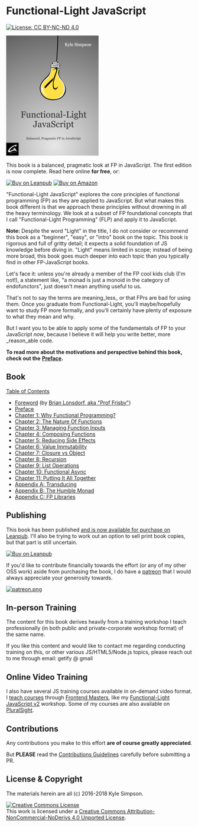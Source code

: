 # Functional-Light JavaScript

[![License: CC BY-NC-ND 4.0](https://img.shields.io/badge/License-CC%20BY--NC--ND%204.0-blue.svg)](http://creativecommons.org/licenses/by-nc-nd/4.0/)

[![Book Cover](.gitbook/assets/front-cover-small.png)](https://leanpub.com/fljs)

This book is a balanced, pragmatic look at FP in JavaScript. The first edition is now complete. Read here online **for free**, or:

 [![Buy on Leanpub](https://img.shields.io/badge/Buy-Leanpub-yellow.svg)](https://leanpub.com/fljs) [![Buy on Amazon](https://img.shields.io/badge/Buy-Amazon-yellow.svg)](http://amazon.fljsbook.com)

"Functional-Light JavaScript" explores the core principles of functional programming \(FP\) as they are applied to JavaScript. But what makes this book different is that we approach these principles without drowning in all the heavy terminology. We look at a subset of FP foundational concepts that I call "Functional-Light Programming" \(FLP\) and apply it to JavaScript.

**Note:** Despite the word "Light" in the title, I do not consider or recommend this book as a "beginner", "easy", or "intro" book on the topic. This book is rigorous and full of gritty detail; it expects a solid foundation of JS knowledge before diving in. "Light" means limited in scope; instead of being more broad, this book goes much deeper into each topic than you typically find in other FP-JavaScript books.

Let's face it: unless you're already a member of the FP cool kids club \(I'm not!\), a statement like, "a monad is just a monoid in the category of endofunctors", just doesn't mean anything useful to us.

That's not to say the terms are meaning_less_ or that FPrs are bad for using them. Once you graduate from Functional-Light, you'll maybe/hopefully want to study FP more formally, and you'll certainly have plenty of exposure to what they mean and why.

But I want you to be able to apply some of the fundamentals of FP to your JavaScript _now_, because I believe it will help you write better, more _reason_able code.

**To read more about the motivations and perspective behind this book, check out the** [**Preface**](manuscript/preface.md)**.**

## Book

[Table of Contents](manuscript/#table-of-contents)

* [Foreword](manuscript/foreword.md#foreword) \(by [Brian Lonsdorf, aka "Prof Frisby"](https://twitter.com/DrBoolean)\)
* [Preface](manuscript/preface.md#preface)
* [Chapter 1: Why Functional Programming?](manuscript/ch1.md#chapter-1-why-functional-programming)
* [Chapter 2: The Nature Of Functions](manuscript/ch2.md#chapter-2-the-nature-of-functions)
* [Chapter 3: Managing Function Inputs](manuscript/ch3.md#chapter-3-managing-function-inputs)
* [Chapter 4: Composing Functions](manuscript/ch4.md#chapter-4-composing-functions)
* [Chapter 5: Reducing Side Effects](manuscript/ch5.md#chapter-5-reducing-side-effects)
* [Chapter 6: Value Immutability](manuscript/ch6.md#chapter-6-value-immutability)
* [Chapter 7: Closure vs Object](manuscript/ch7.md#chapter-7-closure-vs-object)
* [Chapter 8: Recursion](manuscript/ch8.md#chapter-8-recursion)
* [Chapter 9: List Operations](manuscript/ch9.md#chapter-9-list-operations)
* [Chapter 10: Functional Async](manuscript/ch10.md#chapter-10-functional-async)
* [Chapter 11: Putting It All Together](manuscript/ch11.md#chapter-11-putting-it-all-together)
* [Appendix A: Transducing](manuscript/apa.md#appendix-a-transducing)
* [Appendix B: The Humble Monad](manuscript/apb.md#appendix-b-the-humble-monad)
* [Appendix C: FP Libraries](manuscript/apc.md#appendix-c-fp-libraries)

## Publishing

This book has been published [and is now available for purchase on Leanpub](https://leanpub.com/fljs/). I'll also be trying to work out an option to sell print book copies, but that part is still uncertain.

[![Buy on Leanpub](https://img.shields.io/badge/Buy-Leanpub-yellow.svg)](https://leanpub.com/fljs)

If you'd like to contribute financially towards the effort \(or any of my other OSS work\) aside from purchasing the book, I do have a [patreon](https://www.patreon.com/getify) that I would always appreciate your generosity towards.

[![patreon.png](https://s13.postimg.org/k9nkc5thz/become_a_patron_button.png)](https://www.patreon.com/getify)

## In-person Training

The content for this book derives heavily from a training workshop I teach professionally \(in both public and private-corporate workshop format\) of the same name.

If you like this content and would like to contact me regarding conducting training on this, or other various JS/HTML5/Node.js topics, please reach out to me through email: getify @ gmail

## Online Video Training

I also have several JS training courses available in on-demand video format. I [teach courses](https://FrontendMasters.com/teachers/kyle-simpson) through [Frontend Masters](https://FrontendMasters.com), like my [Functional-Light JavaScript v2](https://frontendmasters.com/courses/functional-javascript-v2/) workshop. Some of my courses are also available on [PluralSight](https://www.pluralsight.com/search?q=kyle%20simpson&categories=all).

## Contributions

Any contributions you make to this effort **are of course greatly appreciated**.

But **PLEASE** read the [Contributions Guidelines]() carefully before submitting a PR.

## License & Copyright

The materials herein are all \(c\) 2016-2018 Kyle Simpson.

[![Creative Commons License](https://i.creativecommons.org/l/by-nc-nd/4.0/88x31.png)](http://creativecommons.org/licenses/by-nc-nd/4.0/)  
This work is licensed under a [Creative Commons Attribution-NonCommercial-NoDerivs 4.0 Unported License](http://creativecommons.org/licenses/by-nc-nd/4.0/).

